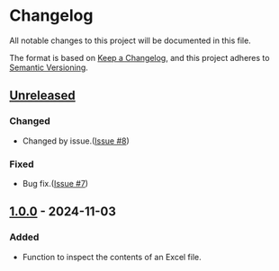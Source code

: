 # Changelog
All notable changes to this project will be documented in this file.

The format is based on [Keep a Changelog](https://keepachangelog.com/en/1.0.0/),
and this project adheres to [Semantic Versioning](https://semver.org/spec/v2.0.0.html).

## [Unreleased]

### Changed
- Changed by issue.([Issue #8](https://github.com/overdrive1708/ExcelFileInspector/issues/8))

### Fixed
- Bug fix.([Issue #7](https://github.com/overdrive1708/ExcelFileInspector/issues/7))

## [1.0.0] - 2024-11-03

### Added
- Function to inspect the contents of an Excel file.

[Unreleased]: https://github.com/overdrive1708/ExcelFileInspector
[1.0.0]: https://github.com/overdrive1708/ExcelFileInspector/releases/tag/v1.0.0
